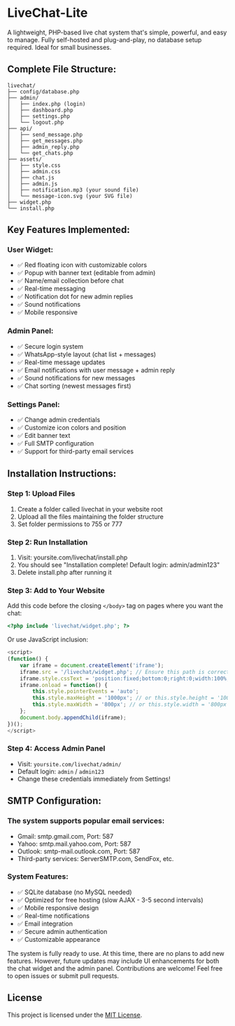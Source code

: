 # LiveChat-Lite
A lightweight, PHP-based live chat system that's simple, powerful, and easy to manage. Fully self-hosted and plug-and-play, no database setup required. Ideal for small businesses.

## Complete File Structure:

    livechat/
    ├── config/database.php
    ├── admin/
    │   ├── index.php (login)
    │   ├── dashboard.php
    │   ├── settings.php
    │   └── logout.php
    ├── api/
    │   ├── send_message.php
    │   ├── get_messages.php
    │   ├── admin_reply.php
    │   └── get_chats.php
    ├── assets/
    │   ├── style.css
    │   ├── admin.css
    │   ├── chat.js
    │   ├── admin.js
    │   ├── notification.mp3 (your sound file)
    │   └── message-icon.svg (your SVG file)
    ├── widget.php
    └── install.php

## Key Features Implemented:

### User Widget:

- ✅ Red floating icon with customizable colors
- ✅ Popup with banner text (editable from admin)
- ✅ Name/email collection before chat
- ✅ Real-time messaging
- ✅ Notification dot for new admin replies
- ✅ Sound notifications
- ✅ Mobile responsive

### Admin Panel:

- ✅ Secure login system
- ✅ WhatsApp-style layout (chat list + messages)
- ✅ Real-time message updates
- ✅ Email notifications with user message + admin reply
- ✅ Sound notifications for new messages
- ✅ Chat sorting (newest messages first)

### Settings Panel:

- ✅ Change admin credentials
- ✅ Customize icon colors and position
- ✅ Edit banner text
- ✅ Full SMTP configuration
- ✅ Support for third-party email services

## Installation Instructions:

### Step 1: Upload Files

1. Create a folder called livechat in your website root
2. Upload all the files maintaining the folder structure
3. Set folder permissions to 755 or 777

### Step 2: Run Installation

1. Visit: yoursite.com/livechat/install.php
2. You should see "Installation complete! Default login: admin/admin123"
3. Delete install.php after running it

### Step 3: Add to Your Website
Add this code before the closing `</body>` tag on pages where you want the chat:
```php
<?php include 'livechat/widget.php'; ?>
```
Or use JavaScript inclusion:
```javascript
<script>
(function() {
    var iframe = document.createElement('iframe');
    iframe.src = '/livechat/widget.php'; // Ensure this path is correct
    iframe.style.cssText = 'position:fixed;bottom:0;right:0;width:100%;height:100%;border:none;pointer-events:none;z-index:9999';
    iframe.onload = function() {
        this.style.pointerEvents = 'auto';
        this.style.maxHeight = '1000px'; // or this.style.height = '1000px';
        this.style.maxWidth = '800px'; // or this.style.width = '800px';
    };
    document.body.appendChild(iframe);
})();
</script>
```
### Step 4: Access Admin Panel

- Visit: `yoursite.com/livechat/admin/`
- Default login: `admin` / `admin123`
- Change these credentials immediately from Settings!

## SMTP Configuration:
### The system supports popular email services:

- Gmail: smtp.gmail.com, Port: 587
- Yahoo: smtp.mail.yahoo.com, Port: 587
- Outlook: smtp-mail.outlook.com, Port: 587
- Third-party services: ServerSMTP.com, SendFox, etc.

### System Features:

- ✅ SQLite database (no MySQL needed)
- ✅ Optimized for free hosting (slow AJAX - 3-5 second intervals)
- ✅ Mobile responsive design
- ✅ Real-time notifications
- ✅ Email integration
- ✅ Secure admin authentication
- ✅ Customizable appearance

The system is fully ready to use. At this time, there are no plans to add new features. However, future updates may include UI enhancements for both the chat widget and the admin panel. Contributions are welcome! Feel free to open issues or submit pull requests.

## License

This project is licensed under the [MIT License](LICENSE).
